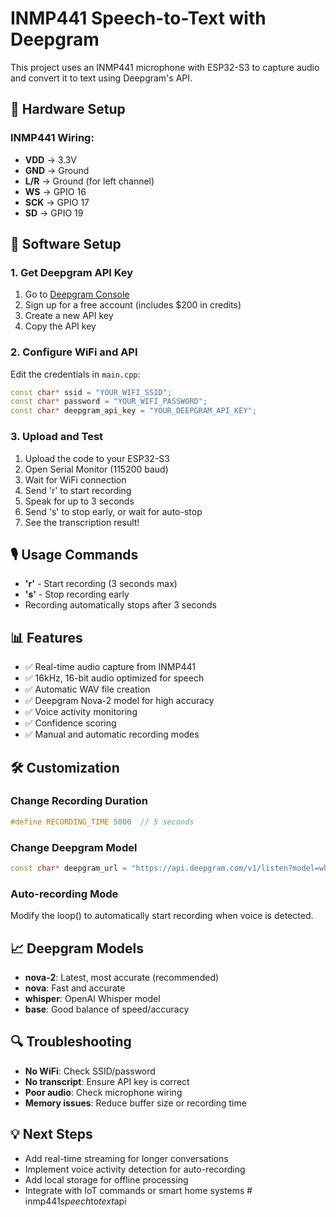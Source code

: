 # INMP441 Speech-to-Text with Deepgram

This project uses an INMP441 microphone with ESP32-S3 to capture audio and convert it to text using Deepgram's API.

## 🔧 Hardware Setup

### INMP441 Wiring:
- **VDD** → 3.3V
- **GND** → Ground
- **L/R** → Ground (for left channel)
- **WS** → GPIO 16
- **SCK** → GPIO 17
- **SD** → GPIO 19

## 📝 Software Setup

### 1. Get Deepgram API Key
1. Go to [Deepgram Console](https://console.deepgram.com/)
2. Sign up for a free account (includes $200 in credits)
3. Create a new API key
4. Copy the API key

### 2. Configure WiFi and API
Edit the credentials in `main.cpp`:
```cpp
const char* ssid = "YOUR_WIFI_SSID";
const char* password = "YOUR_WIFI_PASSWORD";
const char* deepgram_api_key = "YOUR_DEEPGRAM_API_KEY";
```

### 3. Upload and Test
1. Upload the code to your ESP32-S3
2. Open Serial Monitor (115200 baud)
3. Wait for WiFi connection
4. Send 'r' to start recording
5. Speak for up to 3 seconds
6. Send 's' to stop early, or wait for auto-stop
7. See the transcription result!

## 🎙️ Usage Commands

- **'r'** - Start recording (3 seconds max)
- **'s'** - Stop recording early
- Recording automatically stops after 3 seconds

## 📊 Features

- ✅ Real-time audio capture from INMP441
- ✅ 16kHz, 16-bit audio optimized for speech
- ✅ Automatic WAV file creation
- ✅ Deepgram Nova-2 model for high accuracy
- ✅ Voice activity monitoring
- ✅ Confidence scoring
- ✅ Manual and automatic recording modes

## 🛠️ Customization

### Change Recording Duration
```cpp
#define RECORDING_TIME 5000  // 5 seconds
```

### Change Deepgram Model
```cpp
const char* deepgram_url = "https://api.deepgram.com/v1/listen?model=whisper&language=en&smart_format=true";
```

### Auto-recording Mode
Modify the loop() to automatically start recording when voice is detected.

## 📈 Deepgram Models

- **nova-2**: Latest, most accurate (recommended)
- **nova**: Fast and accurate
- **whisper**: OpenAI Whisper model
- **base**: Good balance of speed/accuracy

## 🔍 Troubleshooting

- **No WiFi**: Check SSID/password
- **No transcript**: Ensure API key is correct
- **Poor audio**: Check microphone wiring
- **Memory issues**: Reduce buffer size or recording time

## 💡 Next Steps

- Add real-time streaming for longer conversations
- Implement voice activity detection for auto-recording
- Add local storage for offline processing
- Integrate with IoT commands or smart home systems
#   i n m p 4 4 1 _ s p e e c h _ t o _ t e x t _ a p i  
 